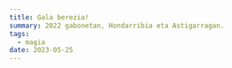 ```yaml
---
title: Gala berezia!
summary: 2022 gabonetan, Hondarribia eta Astigarragan.
tags:
  - magia
date: 2023-05-25
---
```

